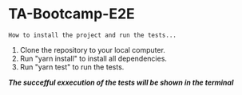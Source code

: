 # TA-Bootcamp-E2E

```text
How to install the project and run the tests...
```

1. Clone the repository to your local computer.
2. Run "yarn install" to install all dependencies.
3. Run "yarn test" to run the tests.

***The succefful exxecution of the tests will be shown in the terminal***